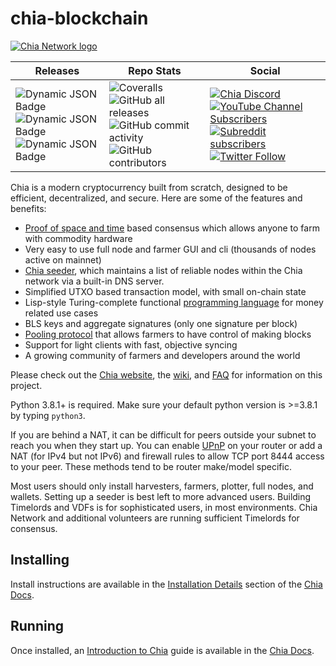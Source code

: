 # chia-blockchain

[![Chia Network logo](https://www.chia.net/wp-content/uploads/2022/09/chia-logo.svg "Chia logo")](https://www.chia.net/)

| Releases | Repo Stats | Social |
| ------------- | ------------- | ------------- |
| ![Dynamic JSON Badge](https://img.shields.io/badge/dynamic/json?url=https%3A%2F%2Fdownload.chia.net%2Flatest%2Fbadge-data.json&query=%24.message&logo=chianetwork&label=Latest%20Release&labelColor=%231e2b2e&color=%230d3349) <br /> ![Dynamic JSON Badge](https://img.shields.io/badge/dynamic/json?url=https%3A%2F%2Fdownload.chia.net%2Flatest%2Fbadge-data-rc.json&query=%24.message&logo=chianetwork&logoColor=white&label=Latest%20RC&labelColor=%230d3349&color=%23474748) <br /> ![Dynamic JSON Badge](https://img.shields.io/badge/dynamic/json?url=https%3A%2F%2Fdownload.chia.net%2Flatest%2Fbadge-data-beta.json&query=%24.message&logo=chianetwork&logoColor=black&label=Latest%20Beta&labelColor=%23e9fbbc&color=%231e2b2e) | ![Coveralls](https://img.shields.io/coverallsCoverage/github/Chia-Network/chia-blockchain?logo=Coveralls&logoColor=red&labelColor=%23212F39) <br /> ![GitHub all releases](https://img.shields.io/github/downloads/Chia-Network/chia-blockchain/total?logo=GitHub) <br /> ![GitHub commit activity](https://img.shields.io/github/commit-activity/w/Chia-Network/chia-blockchain?logo=GitHub) <br /> ![GitHub contributors](https://img.shields.io/github/contributors/Chia-Network/chia-blockchain?logo=GitHub) | [![Chia Discord](https://dcbadge.vercel.app/api/server/chia?style=flat&theme=full-presence)](https://discord.gg/chia) <br /> [![YouTube Channel Subscribers](https://img.shields.io/youtube/channel/subscribers/UChFkJ3OAUvnHZdiQISWdWPA?style=flat-square&logo=youtube&logoColor=%23ff0000&labelColor=%230f0f0f&color=%23272727)](https://www.youtube.com/chianetwork) <br /> [![Subreddit subscribers](https://img.shields.io/reddit/subreddit-subscribers/chia?style=flat-square&logo=reddit&labelColor=%230b1416&color=%23222222)](https://www.reddit.com/r/chia/) <br /> [![Twitter Follow](https://img.shields.io/twitter/follow/chia_project?style=flat-square&logo=x.org&logoColor=white&labelColor=black)](https://twitter.com/chia_project) |

<!-- #![Dynamic JSON Badge](https://img.shields.io/badge/dynamic/json?url=https%3A%2F%2Fdownload.chia.net%2Flatest%2Fbadge-data-beta.json&query=%24.message&logo=chianetwork&logoColor=%23e9fbbc&label=Latest%20Beta&labelColor=%23474748&color=%231e2b2e&link=https%3A%2F%2Fgithub.com%2FChia-Network%2Fchia-blockchain%2Freleases&link=https%3A%2F%2Fgithub.com%2FChia-Network%2Fchia-blockchain%2Freleases)>
<!-- ![Discord Shield](https://discordapp.com/api/guilds/1034523881404370984/widget.png?style=shield>
<!-- [![Discord](https://img.shields.io/discord/1034523881404370984.svg?label=Discord&logo=discord&colorB=1e2b2f)](https://discord.gg/chia) -->

Chia is a modern cryptocurrency built from scratch, designed to be efficient, decentralized, and secure. Here are some of the features and benefits:
* [Proof of space and time](https://docs.google.com/document/d/1tmRIb7lgi4QfKkNaxuKOBHRmwbVlGL4f7EsBDr_5xZE/edit) based consensus which allows anyone to farm with commodity hardware
* Very easy to use full node and farmer GUI and cli (thousands of nodes active on mainnet)
* [Chia seeder](https://github.com/Chia-Network/chia-blockchain/wiki/Chia-Seeder-User-Guide), which maintains a list of reliable nodes within the Chia network via a built-in DNS server.
* Simplified UTXO based transaction model, with small on-chain state
* Lisp-style Turing-complete functional [programming language](https://chialisp.com/) for money related use cases
* BLS keys and aggregate signatures (only one signature per block)
* [Pooling protocol](https://github.com/Chia-Network/chia-blockchain/wiki/Pooling-User-Guide) that allows farmers to have control of making blocks
* Support for light clients with fast, objective syncing
* A growing community of farmers and developers around the world

Please check out the [Chia website](https://www.chia.net/), the [wiki](https://github.com/Chia-Network/chia-blockchain/wiki), and [FAQ](https://github.com/Chia-Network/chia-blockchain/wiki/FAQ) for
information on this project.

Python 3.8.1+ is required. Make sure your default python version is >=3.8.1
by typing `python3`.

If you are behind a NAT, it can be difficult for peers outside your subnet to
reach you when they start up. You can enable
[UPnP](https://www.homenethowto.com/ports-and-nat/upnp-automatic-port-forward/)
on your router or add a NAT (for IPv4 but not IPv6) and firewall rules to allow
TCP port 8444 access to your peer.
These methods tend to be router make/model specific.

Most users should only install harvesters, farmers, plotter, full nodes, and wallets.
Setting up a seeder is best left to more advanced users.
Building Timelords and VDFs is for sophisticated users, in most environments.
Chia Network and additional volunteers are running sufficient Timelords
for consensus.

## Installing

Install instructions are available in the
[Installation Details](https://docs.chia.net/installation/)
section of the
[Chia Docs](https://docs.chia.net/introduction/).

## Running

Once installed, an
[Introduction to Chia](https://docs.chia.net/introduction/)
guide is available in the
[Chia Docs](https://docs.chia.net/introduction/).
